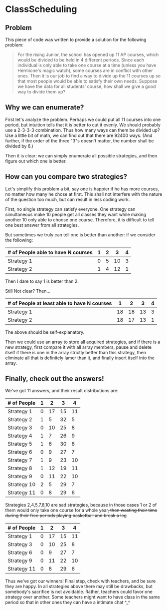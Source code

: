 # ClassScheduling

## Problem

This piece of code was written to provide a solution for the following problem:

> For the rising Junior, the school has opened up 11 AP courses, which would be divided to be held in 4 different periods. Since each individual is only able to take one course at a time (unless you have Hermione's magic watch), some courses are in conflict with other ones. Then it is our job to find a way to divide up the 11 courses up so that most people would be able to satisfy their own needs. Suppose we have the data for all students' course, how shall we give a good way to divide them up?

## Why we can enumerate?

First let's analyze the problem. Perhaps we could put all 11 courses into one period, but intuition tells that it is better to cut it evenly. We should probably use a 2-3-3-3 combination. Thus how many ways can them be divided up? Use a little bit of math, we can find out that there are 92400 ways. (And further, if the order of the three "3"s doesn't matter, the number shall be divided by 6.)

Then it is clear: we can simply enumerate all possible strategies, and then figure out which one is better.

## How can you compare two strategies?

Let's simplify this problem a bit, say one is happier if he has more courses, no matter how many he chose at first. This shall not interfere with the nature of the question too much, but can result in less coding work.

First, no single strategy can satisfy everyone. One strategy can simultaneous make 10 people get all classes they want while making another 10 only able to choose one course. Therefore, it is difficult to tell one best answer from all strategies.

But sometimes we truly can tell one is better than another: if we consider the following:

| # of People able to have N courses | 1 | 2 | 3 | 4 |
| ------ | ------ | ------ |------ |------ |
| Strategy 1 | 0 | 5 | 10 | 3 |
| Strategy 2 | 1 | 4 | 12 | 1 |

Then I dare to say 1 is better than 2.

Still Not clear? Then...

| # of People **at least** able to have N courses | 1 | 2 | 3 | 4 |
| ------ | ------ | ------ |------ |------ |
| Strategy 1 | 18 | 18 | 13 | 3 |
| Strategy 2 | 18 | 17 | 13 | 1 |

The above should be self-explanatory.

Then we could use an array to store all acquired strategies, and if there is a new strategy, first compare it with all array members, pause and delete itself if there is one in the array strictly better than this strategy, then eliminate all that is definitely lamer than it, and finally insert itself into the array.

## Finally, check out the answers!

We've got 11 answers, and their result distributions are:

| # of People | 1 | 2 | 3 | 4 |
| ------ | ------ | ------ |------ |------ |
|Strategy 1|0|17|15|11|
|Strategy 2|1|5|32|5|
|Strategy 3|0|10|25|8|
|Strategy 4|1|7|26|9|
|Strategy 5|1|6|30|6|
|Strategy 6|0|9|27|7|
|Strategy 7|1|9|23|10|
|Strategy 8|1|12|19|11|
|Strategy 9|0|11|22|10|
|Strategy 10|2|5|29|7|
|Strategy 11|0|8|29|6|

Strategies 2,4,5,7,8,10 are sad strategies, because in those cases 1 or 2 of them would only take one course for a whole year~~, then wasting their time during their free periods playing basketball and break a leg~~

| # of People | 1 | 2 | 3 | 4 |
| ------ | ------ | ------ |------ |------ |
|Strategy 1|0|17|15|11|
|Strategy 3|0|10|25|8|
|Strategy 6|0|9|27|7|
|Strategy 9|0|11|22|10|
|Strategy 11|0|8|29|6|

Thus we've got our winners! Final step, check with teachers, and be sure they are happy. In all strategies above there may still be drawbacks, but somebody's sacrifice is not avoidable. Rather, teachers could favor one strategy over another. Some teachers might want to have class in the same period so that in other ones they can have a intimate chat ^_^
